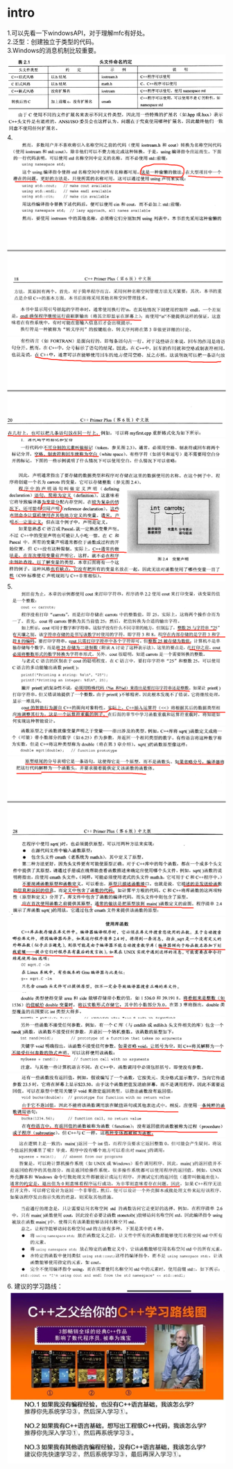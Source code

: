 # intro
1.可以先看一下windowsAPI，对于理解mfc有好处。  
2.泛型：创建独立于类型的代码。  
3.Windows的消息机制比较重要。![img.png](tupian/img.png)  
4.![img_1.png](tupian/img_1.png)
![img_2.png](tupian/img_2.png)![img_3.png](tupian/img_3.png)
![img_4.png](tupian/img_4.png)![img_5.png](tupian/img_5.png)
5.![img_6.png](tupian/img_6.png)![img_7.png](tupian/img_7.png)
![img_8.png](tupian/img_8.png)
![img_9.png](tupian/img_9.png)![img_10.png](tupian/img_10.png)
![img_11.png](tupian/img_11.png)![img_12.png](tupian/img_12.png)
![img_13.png](tupian/img_13.png)![img_14.png](tupian/img_14.png)
6. 建议的学习路线：
![img_2.png](img_2.png)